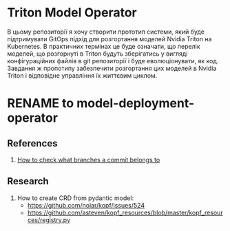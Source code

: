 # Triton Model Operator

В цьому репозиторії я хочу створити прототип системи, який буде підтримувати GitOps підхід для розгортання моделей Nvidia Triton на Kubernetes.
В практичних термінах це буде означати, що перелік моделей, що розгорнуті в Triton будуть зберігатись у вигляді конфігураційних файлів в git репозиторії і буде еволюціонувати, як код. 
Завдання ж пропотипу забезпечити розгортання цих моделей в Nvidia Triton і відповідне управління їх життєвим циклом.

# RENAME to model-deployment-operator



## References

1. [How to check what branches a commit belongs to](https://stackoverflow.com/questions/7131703/how-to-know-which-branch-a-git-log-commit-belongs-to)


## Research
1. How to create CRD from pydantic model:
   * https://github.com/nolar/kopf/issues/524
   * https://github.com/asteven/kopf_resources/blob/master/kopf_resources/registry.py